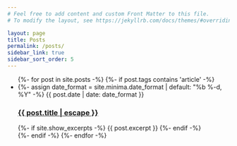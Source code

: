 ```yaml
---
# Feel free to add content and custom Front Matter to this file.
# To modify the layout, see https://jekyllrb.com/docs/themes/#overriding-theme-defaults

layout: page
title: Posts
permalink: /posts/
sidebar_link: true
sidebar_sort_order: 5
---
```



<ul class="post-list">
    {%- for post in site.posts -%}
    {%- if post.tags contains 'article' -%}
    <li>
    {%- assign date_format = site.minima.date_format | default: "%b %-d, %Y" -%}
    <span class="post-meta">{{ post.date | date: date_format }}</span>
    <h3>
        <a class="post-link" href="{{ post.url | relative_url }}">
        {{ post.title | escape }}
        </a>
    </h3>
    {%- if site.show_excerpts -%}
        {{ post.excerpt }}
    {%- endif -%}
    </li>
    {%- endif -%}
    {%- endfor -%}
</ul>
